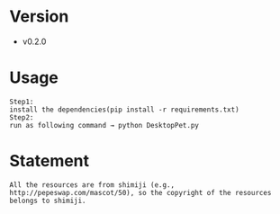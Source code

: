 # Version
- v0.2.0

# Usage
```
Step1:
install the dependencies(pip install -r requirements.txt)
Step2:
run as following command → python DesktopPet.py
```

# Statement
```
All the resources are from shimiji (e.g., http://pepeswap.com/mascot/50), so the copyright of the resources belongs to shimiji.
```

